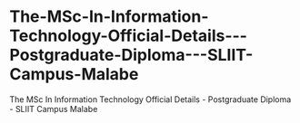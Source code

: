 # The-MSc-In-Information-Technology-Official-Details---Postgraduate-Diploma---SLIIT-Campus-Malabe
The MSc In Information Technology Official Details - Postgraduate Diploma - SLIIT Campus Malabe
